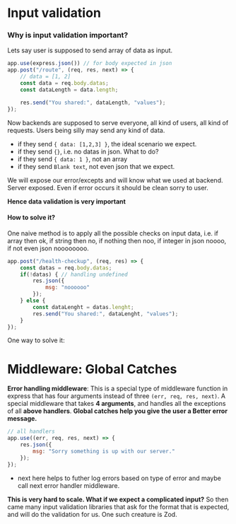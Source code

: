 # Input validation

### Why is input validation important?

Lets say user is supposed to send array of data as input.
```javascript
app.use(express.json()) // for body expected in json
app.post("/route", (req, res, next) => {
    // data = [1, 2]
    const data = req.body.datas;
    const dataLength = data.length;

    res.send("You shared:", dataLength, "values");
});
```
Now backends are supposed to serve everyone, all kind of users, all kind of requests.
Users being silly may send any kind of data.
* if they send `{ data: [1,2,3] }`, the ideal scenario we expect.
* if they send `{}`, i.e. no datas in json. What to do?
* if they send `{ data: 1 }`, not an array
* if they send `Blank text`, not even json that we expect.

We will expose our error/excepts and will know what we used at backend. Server exposed.
Even if error occurs it should be clean sorry to user.

**Hence data validation is very important**

#### How to solve it?
One naive method is to apply all the possible checks on input data, i.e. if array then ok, if string then no, if nothing then noo, if integer in json noooo, if not even json noooooooo.

```javascript
app.post("/health-checkup", (req, res) => {
    const datas = req.body.datas;
    if(!datas) { // handling undefined
        res.json({
            msg: "noooooo"
        });
    } else {
        const dataLenght = datas.lenght;
        res.send("You shared:", dataLenght, "values");
    }
});
```

One way to solve it:
# Middleware: Global Catches
**Error handling middleware**: This is a special type of middleware function in express that has four arguments instead of three `(err, req, res, next)`.
A special middleware that takes **4 arguments**, and handles all the exceptions of all **above handlers**.
**Global catches help you give the user a Better error message.**
```javascript
// all handlers
app.use((err, req, res, next) => {
    res.json({
        msg: "Sorry something is up with our server."
    });
});
```
* next here helps to futher log errors based on type of error and maybe call next error handler middleware.

**This is very hard to scale. What if we expect a complicated input?**
So then came many input validation libraries that ask for the format that is expected, and will do the validation for us.
One such creature is Zod.


